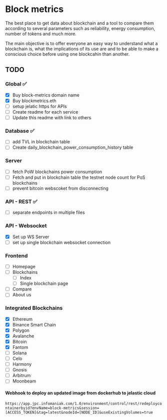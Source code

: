# Block metrics

The best place to get data about blockchain and a tool to compare them according to several parameters such as reliability, energy consumption, number of tokens and much more.

The main objective is to offer everyone an easy way to understand what a blockchain is, what the implications of its use are and to be able to make a conscious choice before using one blockcahin than another.

## TODO

### Global :white_check_mark:

-   [x] Buy block-metrics domain name
-   [x] Buy blockmetrics.eth
-   [ ] setup jelatic https for APIs
-   [ ] Create readme for each service
-   [ ] Update this readme with link to others

### Database :white_check_mark:

-   [ ] add TVL in blockchain table
-   [ ] Create daily_blockchain_power_consumption_history table

### Server

-   [ ] fetch PoW blockchains power consumption
-   [ ] Fetch and put in blockchain table the testnet node count for PoS blockchains
-   [ ] prevent bitcoin webscoket from disconnecting

### API - REST :white_check_mark:

-   [ ] separate endpoints in multiple files

### API - Websocket

-   [x] Set up WS Server
-   [ ] set up single blockchain websocket connection

### Frontend

-   [ ] Homepage
-   [ ] Blockchains
    -   [ ] Index
    -   [ ] Single blockchain page
-   [ ] Compare
-   [ ] About us

### Integrated Blockchains

-   [x] Ethereum
-   [x] Binance Smart Chain
-   [x] Polygon
-   [x] Avalanche
-   [x] Bitcoin
-   [x] Fantom
-   [ ] Solana
-   [ ] Celo
-   [ ] Harmony
-   [ ] Gnosis
-   [ ] Arbitrum
-   [ ] Moonbeam

#### Webhook to deploy an updated image from dockerhub to jelastic cloud

`https://app.jpc.infomaniak.com/1.0/environment/control/rest/redeploycontainerbyid?envName=block-metrics&session=[ACCESS_TOKEN]&tag=latest&nodeId=[NODE_ID]&useExistingVolumes=true`
